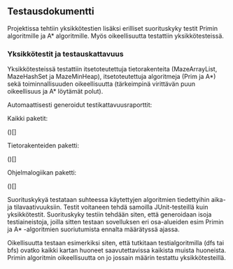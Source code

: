 ## Testausdokumentti

Projektissa tehtiin yksikkötestien lisäksi erilliset suorituskyky testit Primin algoritmille ja A* algoritmille.
Myös oikeellisuutta testattiin yksikkötesteissä.

### Yksikkötestit ja testauskattavuus

Yksikkötesteissä testattiin itsetoteutettuja tietorakenteita (MazeArrayList, MazeHashSet ja MazeMinHeap), itsetoteutettuja algoritmeja (Prim ja A*) sekä toiminnallisuuden oikeellisuutta (tärkeimpinä virittävän puun oikeellisuus ja A* löytämät polut).

Automaattisesti generoidut testikattavuusraporttit:

Kaikki paketit:

()[]

Tietorakenteiden paketti:

()[]

Ohjelmalogiikan paketti:

()[]



Suorituskykyä testataan suhteessa käytettyjen algoritmien tiedettyihin aika- ja tilavaativuuksiin.
Testit voitaneen tehdä samoilla JUnit-testeillä kuin yksikkötestit. Suorituskyky testiin tehdään siten,
että generoidaan isoja testiaineistoja, joilla sitten testaan sovelluksen eri osa-alueiden esim Primin
ja A* -algoritmien suoriutumista ennalta määrätyssä ajassa.

Oikellisuutta testaan esimerkiksi siten, että tutkitaan testialgoritmilla (dfs tai bfs) ovatko kaikki
kartan huoneet saavutettavissa kaikista muista huoneista. Primin algoritmin oikeellisuutta on jo jossain
määrin testattu yksikkötesteillä.


